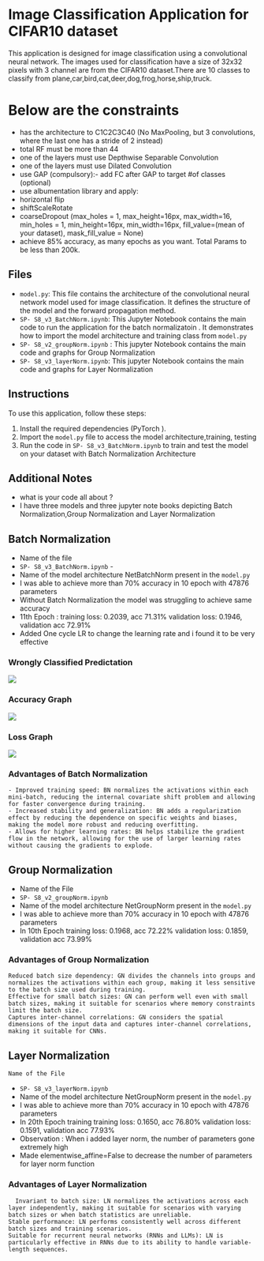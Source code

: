 # Image Classification Application for CIFAR10 dataset

This application is designed for image classification using a convolutional neural network. The images used for classification have a size of 32x32 pixels with 3 channel are from the CIFAR10 dataset.There are 10 classes to classify from plane,car,bird,cat,deer,dog,frog,horse,ship,truck.
# Below are the constraints
  - has the architecture to C1C2C3C40 (No MaxPooling, but 3 convolutions, where the last one has a stride of 2 instead) 
  - total RF must be more than 44
  - one of the layers must use Depthwise Separable Convolution
  - one of the layers must use Dilated Convolution
  - use GAP (compulsory):- add FC after GAP to target #of classes (optional)
  - use albumentation library and apply:
  - horizontal flip
  - shiftScaleRotate
  - coarseDropout (max_holes = 1, max_height=16px, max_width=16, min_holes = 1, min_height=16px, min_width=16px, fill_value=(mean of your dataset), mask_fill_value = None)
  - achieve 85% accuracy, as many epochs as you want. Total Params to be less than 200k.

## Files

- `model.py`: This file contains the architecture of the convolutional neural network model used for image classification. It defines the structure of the model and the forward propagation method.
- `SP- S8_v3_BatchNorm.ipynb`: This Jupyter Notebook contains the main code to run the application for the batch normalizatoin . It demonstrates how to import the model architecture and training class from `model.py`
- `SP- S8_v2_groupNorm.ipynb` : This jupyter Notebook contains the main code and graphs for Group Normalization
- `SP- S8_v3_layerNorm.ipynb`: This jupyter Notebook contains the main code and graphs for Layer Normalization

## Instructions

To use this application, follow these steps:

1. Install the required dependencies (PyTorch ).
2. Import the `model.py` file to access the model architecture,training, testing
3. Run the code in `SP- S8_v3_BatchNorm.ipynb` to train and test the model on your dataset with Batch Normalization Architecture

## Additional Notes

- what is your code all about ?
-   I have three models and three jupyter note books depicting Batch Normalization,Group Normalization and Layer Normalization
  ## Batch Normalization
-  Name of the file
-    `SP- S8_v3_BatchNorm.ipynb` -
-    Name of the model architecture NetBatchNorm present in the `model.py`
-    I was able to achieve more than 70% accuracy in 10 epoch with 47876 parameters
-    Without Batch Normalization the model was struggling to achieve same accuracy
-    11th Epoch : training loss: 0.2039, acc 71.31%  validation loss: 0.1946, validation acc 72.91% 
-    Added One cycle LR to change the learning rate and i found it to be very effective

  ### Wrongly Classified Predictation 
  ![](img/wrongly_classified_BN.png)

  ### Accuracy Graph
  ![](img/accuracy_graph_BN.png)

  ### Loss Graph
  ![](img/BN_loss.png)

  ### Advantages of Batch Normalization
    - Improved training speed: BN normalizes the activations within each mini-batch, reducing the internal covariate shift problem and allowing for faster convergence during training.
    - Increased stability and generalization: BN adds a regularization effect by reducing the dependence on specific weights and biases, making the model more robust and reducing overfitting.
    - Allows for higher learning rates: BN helps stabilize the gradient flow in the network, allowing for the use of larger learning rates without causing the gradients to explode.


  ### 
   ## Group Normalization
-   Name of the File
-   `SP- S8_v2_groupNorm.ipynb`
-   Name of the model architecture NetGroupNorm present in the `model.py`
-    I was able to achieve more than 70% accuracy in 10 epoch with 47876 parameters
-    In 10th Epoch training loss: 0.1968, acc 72.22% validation loss: 0.1859, validation acc 73.99%

  ### Advantages of Group Normalization
    Reduced batch size dependency: GN divides the channels into groups and normalizes the activations within each group, making it less sensitive to the batch size used during training.
    Effective for small batch sizes: GN can perform well even with small batch sizes, making it suitable for scenarios where memory constraints limit the batch size.
    Captures inter-channel correlations: GN considers the spatial dimensions of the input data and captures inter-channel correlations, making it suitable for CNNs.
      
   ### 
   ## Layer Normalization
    Name of the File
-   `SP- S8_v3_layerNorm.ipynb`
-   Name of the model architecture NetGroupNorm present in the `model.py`
-    I was able to achieve more than 70% accuracy in 10 epoch with 47876 parameters
-    In 20th Epoch training training loss: 0.1650, acc 76.80% validation loss: 0.1591, validation acc 77.93%
-    Observation : When i added layer norm, the number of parameters gone extremely high
-    Made elementwise_affine=False to decrease the number of parameters for layer norm function

  ### Advantages of Layer Normalization
      Invariant to batch size: LN normalizes the activations across each layer independently, making it suitable for scenarios with varying batch sizes or when batch statistics are unreliable.
    Stable performance: LN performs consistently well across different batch sizes and training scenarios.
    Suitable for recurrent neural networks (RNNs and LLMs): LN is particularly effective in RNNs due to its ability to handle variable-length sequences.
   

